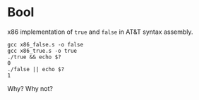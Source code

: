 Bool
====

x86 implementation of `true` and `false` in AT&T syntax assembly.

```
gcc x86_false.s -o false
gcc x86_true.s -o true
./true && echo $?
0
./false || echo $?
1
```

Why? Why not?
